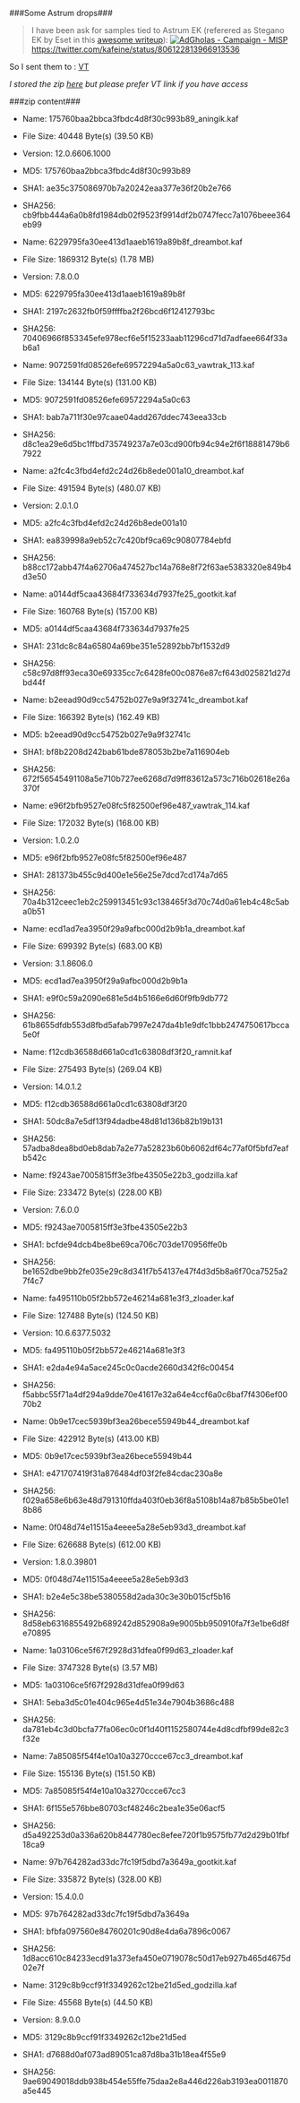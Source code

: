 ###Some Astrum drops###

>I have been ask for samples tied to Astrum EK (referered as Stegano EK by Eset in this [awesome writeup](http://www.welivesecurity.com/2016/12/06/readers-popular-websites-targeted-stealthy-stegano-exploit-kit-hiding-pixels-malicious-ads/)):
[![AdGholas - Campaign - MISP](https://pbs.twimg.com/media/Cy_rgPxW8AAgFdi.jpg)](https://twitter.com/kafeine/status/806122813966913536)
https://twitter.com/kafeine/status/806122813966913536

So I sent them to : [VT](https://www.virustotal.com/file/dc3840d3c0b7e04734d4a3440fe9e5291a84e02e8a5031217315b6344e3aac66/analysis/1481139747/)

*I stored the zip [here](https://files.dontneedcoffee.com/index.php/s/sGVO9Wkqt2mHvUR) but please prefer VT link if you have access*

###zip content###
*  Name: 175760baa2bbca3fbdc4d8f30c993b89_aningik.kaf
  *  File Size: 40448 Byte(s) (39.50 KB)
  *  Version:  12.0.6606.1000
  *  MD5:  175760baa2bbca3fbdc4d8f30c993b89
  *  SHA1:  ae35c375086970b7a20242eaa377e36f20b2e766
  *  SHA256:  cb9fbb444a6a0b8fd1984db02f9523f9914df2b0747fecc7a1076beee364eb99

*  Name: 6229795fa30ee413d1aaeb1619a89b8f_dreambot.kaf
  *  File Size: 1869312 Byte(s) (1.78 MB)
  *  Version:  7.8.0.0
  *  MD5:  6229795fa30ee413d1aaeb1619a89b8f
  *  SHA1:  2197c2632fb0f59ffffba2f26bcd6f12412793bc
  *  SHA256:  70406966f853345efe978ecf6e5f15233aab11296cd71d7adfaee664f33ab6a1

*  Name: 9072591fd08526efe69572294a5a0c63_vawtrak_113.kaf
  *  File Size: 134144 Byte(s) (131.00 KB)
  *  MD5:  9072591fd08526efe69572294a5a0c63
  *  SHA1:  bab7a711f30e97caae04add267ddec743eea33cb
  *  SHA256:  d8c1ea29e6d5bc1ffbd735749237a7e03cd900fb94c94e2f6f18881479b67922

*  Name: a2fc4c3fbd4efd2c24d26b8ede001a10_dreambot.kaf
  *  File Size: 491594 Byte(s) (480.07 KB)
  *  Version:  2.0.1.0
  *  MD5:  a2fc4c3fbd4efd2c24d26b8ede001a10
  *  SHA1:  ea839998a9eb52c7c420bf9ca69c90807784ebfd
  *  SHA256:  b88cc172abb47f4a62706a474527bc14a768e8f72f63ae5383320e849b4d3e50

*  Name: a0144df5caa43684f733634d7937fe25_gootkit.kaf
  *  File Size: 160768 Byte(s) (157.00 KB)
  *  MD5:  a0144df5caa43684f733634d7937fe25
  *  SHA1:  231dc8c84a65804a69be351e52892bb7bf1532d9
  *  SHA256:  c58c97d8ff93eca30e69335cc7c6428fe00c0876e87cf643d025821d27dbd44f

*  Name: b2eead90d9cc54752b027e9a9f32741c_dreambot.kaf
  *  File Size: 166392 Byte(s) (162.49 KB)
  *  MD5:  b2eead90d9cc54752b027e9a9f32741c
  *  SHA1:  bf8b2208d242bab61bde878053b2be7a116904eb
  *  SHA256:  672f56545491108a5e710b727ee6268d7d9ff83612a573c716b02618e26a370f

*  Name: e96f2bfb9527e08fc5f82500ef96e487_vawtrak_114.kaf
  *  File Size: 172032 Byte(s) (168.00 KB)
  *  Version:  1.0.2.0
  *  MD5:  e96f2bfb9527e08fc5f82500ef96e487
  *  SHA1:  281373b455c9d400e1e56e25e7dcd7cd174a7d65
  *  SHA256:  70a4b312ceec1eb2c259913451c93c138465f3d70c74d0a61eb4c48c5aba0b51

*  Name: ecd1ad7ea3950f29a9afbc000d2b9b1a_dreambot.kaf
  *  File Size: 699392 Byte(s) (683.00 KB)
  *  Version:  3.1.8606.0
  *  MD5:  ecd1ad7ea3950f29a9afbc000d2b9b1a
  *  SHA1:  e9f0c59a2090e681e5d4b5166e6d60f9fb9db772
  *  SHA256:  61b8655dfdb553d8fbd5afab7997e247da4b1e9dfc1bbb2474750617bcca5e0f

*  Name: f12cdb36588d661a0cd1c63808df3f20_ramnit.kaf
  *  File Size: 275493 Byte(s) (269.04 KB)
  *  Version:  14.0.1.2
  *  MD5:  f12cdb36588d661a0cd1c63808df3f20
  *  SHA1:  50dc8a7e5df13f94dadbe48d81d136b82b19b131
  *  SHA256:  57adba8dea8bd0eb8dab7a2e77a52823b60b6062df64c77af0f5bfd7eafb542c

*  Name: f9243ae7005815ff3e3fbe43505e22b3_godzilla.kaf
  *  File Size: 233472 Byte(s) (228.00 KB)
  *  Version:  7.6.0.0
  *  MD5:  f9243ae7005815ff3e3fbe43505e22b3
  *  SHA1:  bcfde94dcb4be8be69ca706c703de170956ffe0b
  *  SHA256:  be1652dbe9bb2fe035e29c8d341f7b54137e47f4d3d5b8a6f70ca7525a27f4c7

*  Name: fa495110b05f2bb572e46214a681e3f3_zloader.kaf
  *  File Size: 127488 Byte(s) (124.50 KB)
  *  Version:  10.6.6377.5032
  *  MD5:  fa495110b05f2bb572e46214a681e3f3
  *  SHA1:  e2da4e94a5ace245c0c0acde2660d342f6c00454
  *  SHA256:  f5abbc55f71a4df294a9dde70e41617e32a64e4ccf6a0c6baf7f4306ef0070b2

*  Name: 0b9e17cec5939bf3ea26bece55949b44_dreambot.kaf
  *  File Size: 422912 Byte(s) (413.00 KB)
  *  MD5:  0b9e17cec5939bf3ea26bece55949b44
  *  SHA1:  e471707419f31a876484df03f2fe84cdac230a8e
  *  SHA256:  f029a658e6b63e48d791310ffda403f0eb36f8a5108b14a87b85b5be01e18b86

*  Name: 0f048d74e11515a4eeee5a28e5eb93d3_dreambot.kaf
  *  File Size: 626688 Byte(s) (612.00 KB)
  *  Version:  1.8.0.39801
  *  MD5:  0f048d74e11515a4eeee5a28e5eb93d3
  *  SHA1:  b2e4e5c38be5380558d2ada30c3e30b015cf5b16
  *  SHA256:  8d58eb6316855492b689242d852908a9e9005bb950910fa7f3e1be6d8fe70895

*  Name: 1a03106ce5f67f2928d31dfea0f99d63_zloader.kaf
  *  File Size: 3747328 Byte(s) (3.57 MB)
  *  MD5:  1a03106ce5f67f2928d31dfea0f99d63
  *  SHA1:  5eba3d5c01e404c965e4d51e34e7904b3686c488
  *  SHA256:  da781eb4c3d0bcfa77fa06ec0c0f1d40f1152580744e4d8cdfbf99de82c3f32e

*  Name: 7a85085f54f4e10a10a3270ccce67cc3_dreambot.kaf
  *  File Size: 155136 Byte(s) (151.50 KB)
  *  MD5:  7a85085f54f4e10a10a3270ccce67cc3
  *  SHA1:  6f155e576bbe80703cf48246c2bea1e35e06acf5
  *  SHA256:  d5a492253d0a336a620b8447780ec8efee720f1b9575fb77d2d29b01fbf18ca9

*  Name: 97b764282ad33dc7fc19f5dbd7a3649a_gootkit.kaf
  *  File Size: 335872 Byte(s) (328.00 KB)
  *  Version:  15.4.0.0
  *  MD5:  97b764282ad33dc7fc19f5dbd7a3649a
  *  SHA1:  bfbfa097560e84760201c90d8e4da6a7896c0067
  *  SHA256:  1d8acc610c84233ecd91a373efa450e0719078c50d17eb927b465d4675d02e7f

*  Name: 3129c8b9ccf91f3349262c12be21d5ed_godzilla.kaf
  *  File Size: 45568 Byte(s) (44.50 KB)
  *  Version:  8.9.0.0
  *  MD5:  3129c8b9ccf91f3349262c12be21d5ed
  *  SHA1:  d7688d0af073ad89051ca87d8ba31b18ea4f55e9
  *  SHA256:  9ae69049018ddb938b454e55ffe75daa2e8a446d226ab3193ea0011870a5e445

